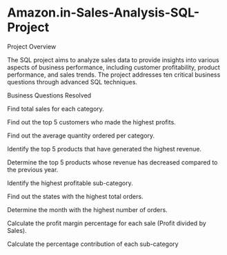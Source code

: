 # Amazon.in-Sales-Analysis-SQL-Project
Project Overview



The SQL project aims to analyze sales data to provide insights into various aspects of business performance, including customer profitability, product performance, and sales trends.
The project addresses ten critical business questions through advanced SQL techniques.



Business Questions Resolved




Find total sales for each category.

Find out the top 5 customers who made the highest profits.

Find out the average quantity ordered per category.

Identify the top 5 products that have generated the highest revenue.

Determine the top 5 products whose revenue has decreased compared to the previous year.

Identify the highest profitable sub-category.

Find out the states with the highest total orders.

Determine the month with the highest number of orders.

Calculate the profit margin percentage for each sale (Profit divided by Sales).

Calculate the percentage contribution of each sub-category
